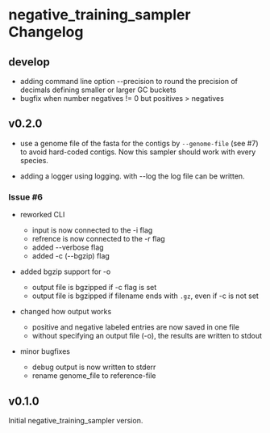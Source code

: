 # negative_training_sampler Changelog

## develop

- adding command line option --precision to round the precision of decimals defining smaller or larger GC buckets
- bugfix when number negatives != 0 but positives > negatives

## v0.2.0

- use a genome file of the fasta for the contigs by `--genome-file` (see #7) to avoid hard-coded contigs. Now this sampler should work with every species.

- adding a logger using logging. with --log the log file can be written.

### Issue #6

- reworked CLI
    - input is now connected to the -i flag
    - refrence is now connected to the -r flag
    - added --verbose flag
    - added -c (--bgzip) flag

- added bgzip support for -o
    - output file is bgzipped if -c flag is set
    - output file is bgzipped if filename ends with `.gz`, even if -c is not set

- changed how output works
    - positive and negative labeled entries are now saved in one file
    - without specifying an output file (-o), the results are written to stdout

- minor bugfixes
    - debug output is now written to stderr
    - rename genome_file to reference-file

## v0.1.0

Initial negative_training_sampler version.
